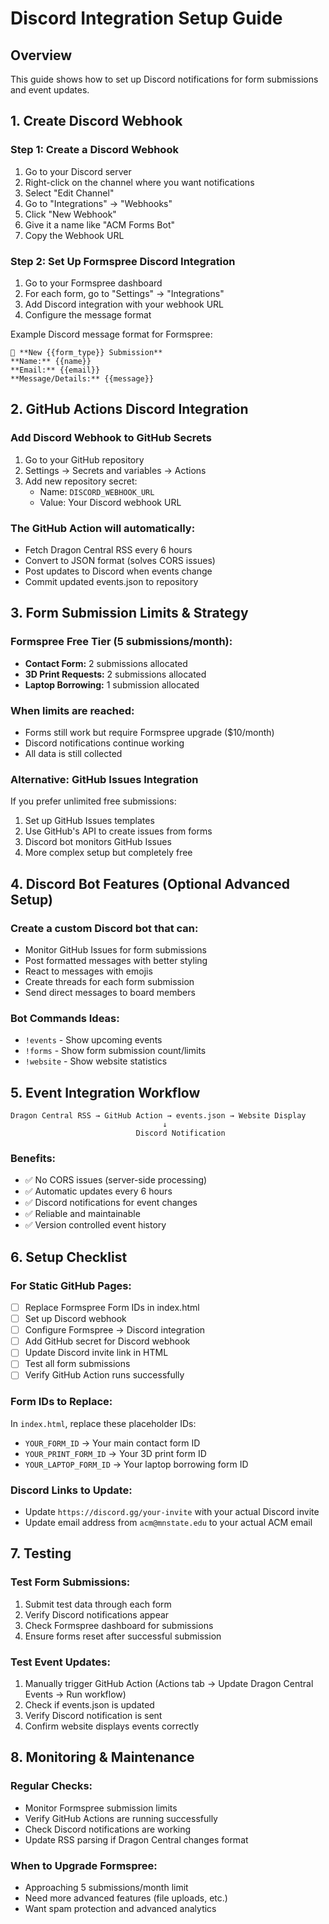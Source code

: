 # Discord Integration Setup Guide

## Overview
This guide shows how to set up Discord notifications for form submissions and event updates.

## 1. Create Discord Webhook

### Step 1: Create a Discord Webhook
1. Go to your Discord server
2. Right-click on the channel where you want notifications
3. Select "Edit Channel"
4. Go to "Integrations" → "Webhooks"
5. Click "New Webhook"
6. Give it a name like "ACM Forms Bot"
7. Copy the Webhook URL

### Step 2: Set Up Formspree Discord Integration
1. Go to your Formspree dashboard
2. For each form, go to "Settings" → "Integrations"
3. Add Discord integration with your webhook URL
4. Configure the message format

Example Discord message format for Formspree:
```
🔔 **New {{form_type}} Submission**
**Name:** {{name}}
**Email:** {{email}}
**Message/Details:** {{message}}
```

## 2. GitHub Actions Discord Integration

### Add Discord Webhook to GitHub Secrets
1. Go to your GitHub repository
2. Settings → Secrets and variables → Actions
3. Add new repository secret:
   - Name: `DISCORD_WEBHOOK_URL`
   - Value: Your Discord webhook URL

### The GitHub Action will automatically:
- Fetch Dragon Central RSS every 6 hours
- Convert to JSON format (solves CORS issues)
- Post updates to Discord when events change
- Commit updated events.json to repository

## 3. Form Submission Limits & Strategy

### Formspree Free Tier (5 submissions/month):
- **Contact Form:** 2 submissions allocated
- **3D Print Requests:** 2 submissions allocated  
- **Laptop Borrowing:** 1 submission allocated

### When limits are reached:
- Forms still work but require Formspree upgrade ($10/month)
- Discord notifications continue working
- All data is still collected

### Alternative: GitHub Issues Integration
If you prefer unlimited free submissions:
1. Set up GitHub Issues templates
2. Use GitHub's API to create issues from forms
3. Discord bot monitors GitHub Issues
4. More complex setup but completely free

## 4. Discord Bot Features (Optional Advanced Setup)

### Create a custom Discord bot that can:
- Monitor GitHub Issues for form submissions
- Post formatted messages with better styling
- React to messages with emojis
- Create threads for each form submission
- Send direct messages to board members

### Bot Commands Ideas:
- `!events` - Show upcoming events
- `!forms` - Show form submission count/limits
- `!website` - Show website statistics

## 5. Event Integration Workflow

```
Dragon Central RSS → GitHub Action → events.json → Website Display
                                  ↓
                            Discord Notification
```

### Benefits:
- ✅ No CORS issues (server-side processing)
- ✅ Automatic updates every 6 hours
- ✅ Discord notifications for event changes
- ✅ Reliable and maintainable
- ✅ Version controlled event history

## 6. Setup Checklist

### For Static GitHub Pages:
- [ ] Replace Formspree Form IDs in index.html
- [ ] Set up Discord webhook
- [ ] Configure Formspree → Discord integration
- [ ] Add GitHub secret for Discord webhook
- [ ] Update Discord invite link in HTML
- [ ] Test all form submissions
- [ ] Verify GitHub Action runs successfully

### Form IDs to Replace:
In `index.html`, replace these placeholder IDs:
- `YOUR_FORM_ID` → Your main contact form ID
- `YOUR_PRINT_FORM_ID` → Your 3D print form ID  
- `YOUR_LAPTOP_FORM_ID` → Your laptop borrowing form ID

### Discord Links to Update:
- Update `https://discord.gg/your-invite` with your actual Discord invite
- Update email address from `acm@mnstate.edu` to your actual ACM email

## 7. Testing

### Test Form Submissions:
1. Submit test data through each form
2. Verify Discord notifications appear
3. Check Formspree dashboard for submissions
4. Ensure forms reset after successful submission

### Test Event Updates:
1. Manually trigger GitHub Action (Actions tab → Update Dragon Central Events → Run workflow)
2. Check if events.json is updated
3. Verify Discord notification is sent
4. Confirm website displays events correctly

## 8. Monitoring & Maintenance

### Regular Checks:
- Monitor Formspree submission limits
- Verify GitHub Actions are running successfully
- Check Discord notifications are working
- Update RSS parsing if Dragon Central changes format

### When to Upgrade Formspree:
- Approaching 5 submissions/month limit
- Need more advanced features (file uploads, etc.)
- Want spam protection and advanced analytics